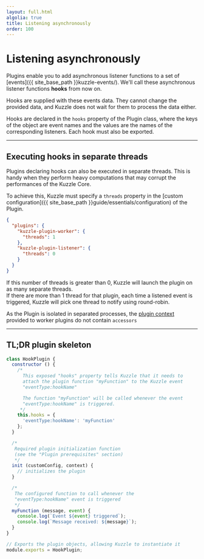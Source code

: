 ```yaml
---
layout: full.html
algolia: true
title: Listening asynchronously
order: 100
---
```


# Listening asynchronously

Plugins enable you to add asynchronous listener functions to a set of [events]({{ site_base_path }}kuzzle-events/). We'll call these asynchronous listener functions **hooks** from now on.

Hooks are supplied with these events data. They cannot change the provided data, and Kuzzle does not wait for them to process the data either.

Hooks are declared in the `hooks` property of the Plugin class, where the keys of the object are event names and the values are the names of the corresponding listeners.
Each hook must also be exported.

---

## Executing hooks in separate threads

Plugins declaring hooks can also be executed in separate threads. This is handy when they perform heavy computations that may corrupt the performances of the Kuzzle Core.

To achieve this, Kuzzle must specify a `threads` property in the [custom configuration]({{ site_base_path }}guide/essentials/configuration) of the Plugin.

```json
{
  "plugins": {
    "kuzzle-plugin-worker": {
      "threads": 1
    },
    "kuzzle-plugin-listener": {
      "threads": 0
    }
  }
}
```

If this number of threads is greater than 0, Kuzzle will launch the plugin on as many separate threads.  
If there are more than 1 thread for that plugin, each time a listened event is triggered, Kuzzle will pick one thread to notify using round-robin.

<aside class="notice">
As the Plugin is isolated in separated processes, the <a href="{{ site_base_path }}plugins-reference/plugins-context">plugin context</a> provided to worker plugins do not contain <code>accessors</code>
</aside>


---

## TL;DR plugin skeleton

```javascript
class HookPlugin {
  constructor () {
    /*
      This exposed "hooks" property tells Kuzzle that it needs to
      attach the plugin function "myFunction" to the Kuzzle event
      "eventType:hookName"

      The function "myFunction" will be called whenever the event
      "eventType:hookName" is triggered.
     */
    this.hooks = {
      'eventType:hookName': 'myFunction'
    };
  }

  /*
   Required plugin initialization function
   (see the "Plugin prerequisites" section)
   */
  init (customConfig, context) {
    // initializes the plugin
  }

  /*
   The configured function to call whenever the
   "eventType:hookName" event is triggered
   */
  myFunction (message, event) {
    console.log(`Event ${event} triggered`);
    console.log(`Message received: ${message}`);
  }
}

// Exports the plugin objects, allowing Kuzzle to instantiate it
module.exports = HookPlugin;
```
